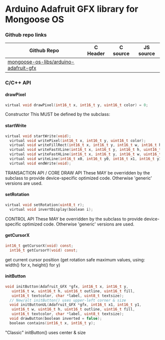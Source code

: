 # Arduino Adafruit GFX library for Mongoose OS

### Github repo links
| Github Repo | C Header | C source  | JS source |
| ----------- | -------- | --------  | ----------------- |
| [mongoose-os-libs/arduino-adafruit-gfx](https://github.com/mongoose-os-libs/arduino-adafruit-gfx) | &nbsp; | &nbsp;  | &nbsp;         |


### C/С++ API
#### drawPixel

```c
virtual void drawPixel(int16_t x, int16_t y, uint16_t color) = 0;
```
Constructor
This MUST be defined by the subclass:
#### startWrite

```c
virtual void startWrite(void);
  virtual void writePixel(int16_t x, int16_t y, uint16_t color);
  virtual void writeFillRect(int16_t x, int16_t y, int16_t w, int16_t h, uint16_t color);
  virtual void writeFastVLine(int16_t x, int16_t y, int16_t h, uint16_t color);
  virtual void writeFastHLine(int16_t x, int16_t y, int16_t w, uint16_t color);
  virtual void writeLine(int16_t x0, int16_t y0, int16_t x1, int16_t y1, uint16_t color);
  virtual void endWrite(void);
```
TRANSACTION API / CORE DRAW API
These MAY be overridden by the subclass to provide device-specific
optimized code.  Otherwise 'generic' versions are used.
#### setRotation

```c
virtual void setRotation(uint8_t r);
  virtual void invertDisplay(boolean i);
```
CONTROL API
These MAY be overridden by the subclass to provide device-specific
optimized code.  Otherwise 'generic' versions are used.
#### getCursorX

```c
int16_t getCursorX(void) const;
  int16_t getCursorY(void) const;
```
get current cursor position (get rotation safe maximum values, using: width() for x, height() for y)
#### initButton

```c
void initButton(Adafruit_GFX *gfx, int16_t x, int16_t y,
   uint16_t w, uint16_t h, uint16_t outline, uint16_t fill,
   uint16_t textcolor, char *label, uint8_t textsize);
  // New/alt initButton() uses upper-left corner & size
  void initButtonUL(Adafruit_GFX *gfx, int16_t x1, int16_t y1,
   uint16_t w, uint16_t h, uint16_t outline, uint16_t fill,
   uint16_t textcolor, char *label, uint8_t textsize);
  void drawButton(boolean inverted = false);
  boolean contains(int16_t x, int16_t y);
```
"Classic" initButton() uses center & size
